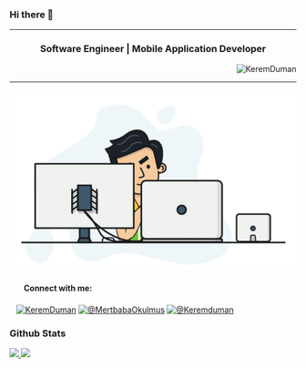### Hi there 👋
<hr />
<h3 align="center">Software Engineer |  Mobile Application Developer     <br> </h3>
<p align="right"> <img src="https://komarev.com/ghpvc/?username=keremduman30" alt="KeremDuman" /> </p>
<hr />
<p align="center">
    <img src="https://github.com/MertbabaOkulmus/MertbabaOkulmus/blob/master/developer_gif.gif"/>
</p>
<p align="left">
    <h4 align="left" style="margin-left: 15px">&nbsp;&nbsp;&nbsp;Connect with me:</h4>
    <a href="https://i.ytimg.com/vi/VZ6DTHK8wgQ/maxresdefault.jpg" alt="KeremDuman" height="30" width="40" /></a>
    &nbsp;&nbsp;&nbsp;<a href="https://www.linkedin.com/in/kerem-duman-663757205/" target="blank"><img align="center" src="https://cdn.jsdelivr.net/npm/simple-icons@3.0.1/icons/linkedin.svg" alt="KeremDuman" height="30" width="40" /></a>
    <!-- <a href="https://stackoverflow.com/users/13066603" target="blank"><img align="center" src="https://cdn.jsdelivr.net/npm/simple-icons@3.0.1/icons/stackoverflow.svg" alt="13066603" height="30" width="40" /></a> -->
    <a href="https://www.instagram.com/kerem_dmn30/" target="blank"><img align="center" src="https://cdn.jsdelivr.net/npm/simple-icons@3.0.1/icons/instagram.svg" alt="@MertbabaOkulmus" height="30" width="40" /></a>
    <a href="https://twitter.com/Keremdmn30" target="blank"><img align="center" src="https://cdn.jsdelivr.net/npm/simple-icons@3.0.1/icons/twitter.svg" alt="@Keremduman" height="30" width="40" /></a>
</p>

<h3>Github Stats</h3>
<a href="https://github.com/keremduman30">
  <img height="180em" src="https://github-readme-stats-eight-theta.vercel.app/api?username=keremduman30&show_icons=true&theme=algolia&include_all_commits=true&count_private=true"/>
  <img height="180em" src="https://github-readme-stats-eight-theta.vercel.app/api/top-langs/?username=keremduman30&layout=compact&langs_count=10&theme=algolia"/>
</a>


